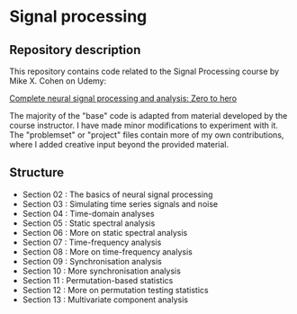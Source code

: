 # Signal processing

## Repository description

This repository contains code related to the Signal Processing course by Mike X. Cohen on Udemy:

[Complete neural signal processing and analysis: Zero to hero](https://www.udemy.com/course/solved-challenges-ants/)

The majority of the "base" code is adapted from material developed by the course instructor. I have made minor modifications to experiment with it. The "problemset" or "project" files contain more of my own contributions, where I added creative input beyond the provided material.

## Structure

- Section 02 : The basics of neural signal processing
- Section 03 : Simulating time series signals and noise
- Section 04 : Time-domain analyses
- Section 05 : Static spectral analysis
- Section 06 : More on static spectral analysis
- Section 07 : Time-frequency analysis
- Section 08 : More on time-frequency analysis
- Section 09 : Synchronisation analysis
- Section 10 : More synchronisation analysis
- Section 11 : Permutation-based statistics
- Section 12 : More on permutation testing statistics
- Section 13 : Multivariate component analysis
